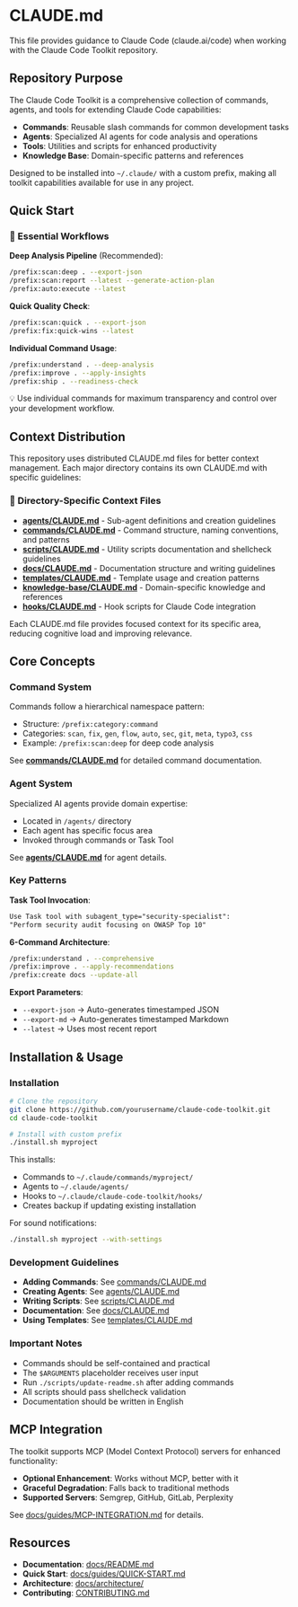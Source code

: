 # CLAUDE.md

This file provides guidance to Claude Code (claude.ai/code) when working with the Claude Code Toolkit repository.

## Repository Purpose

The Claude Code Toolkit is a comprehensive collection of commands, agents, and tools for extending Claude Code capabilities:

- **Commands**: Reusable slash commands for common development tasks
- **Agents**: Specialized AI agents for code analysis and operations  
- **Tools**: Utilities and scripts for enhanced productivity
- **Knowledge Base**: Domain-specific patterns and references

Designed to be installed into `~/.claude/` with a custom prefix, making all toolkit capabilities available for use in any project.

## Quick Start

### 🎯 Essential Workflows

**Deep Analysis Pipeline** (Recommended):

```bash
/prefix:scan:deep . --export-json
/prefix:scan:report --latest --generate-action-plan
/prefix:auto:execute --latest
```

**Quick Quality Check**:

```bash
/prefix:scan:quick . --export-json
/prefix:fix:quick-wins --latest
```

**Individual Command Usage**:

```bash
/prefix:understand . --deep-analysis
/prefix:improve . --apply-insights  
/prefix:ship . --readiness-check
```

💡 Use individual commands for maximum transparency and control over your development workflow.

## Context Distribution

This repository uses distributed CLAUDE.md files for better context management. Each major directory contains its own CLAUDE.md with specific guidelines:

### 📁 Directory-Specific Context Files

- **[agents/CLAUDE.md](agents/CLAUDE.md)** - Sub-agent definitions and creation guidelines
- **[commands/CLAUDE.md](commands/CLAUDE.md)** - Command structure, naming conventions, and patterns
- **[scripts/CLAUDE.md](scripts/CLAUDE.md)** - Utility scripts documentation and shellcheck guidelines
- **[docs/CLAUDE.md](docs/CLAUDE.md)** - Documentation structure and writing guidelines
- **[templates/CLAUDE.md](templates/CLAUDE.md)** - Template usage and creation patterns
- **[knowledge-base/CLAUDE.md](knowledge-base/CLAUDE.md)** - Domain-specific knowledge and references
- **[hooks/CLAUDE.md](hooks/CLAUDE.md)** - Hook scripts for Claude Code integration

Each CLAUDE.md file provides focused context for its specific area, reducing cognitive load and improving relevance.

## Core Concepts

### Command System

Commands follow a hierarchical namespace pattern:

- Structure: `/prefix:category:command`
- Categories: `scan`, `fix`, `gen`, `flow`, `auto`, `sec`, `git`, `meta`, `typo3`, `css`
- Example: `/prefix:scan:deep` for deep code analysis

See **[commands/CLAUDE.md](commands/CLAUDE.md)** for detailed command documentation.

### Agent System

Specialized AI agents provide domain expertise:

- Located in `/agents/` directory
- Each agent has specific focus area
- Invoked through commands or Task Tool

See **[agents/CLAUDE.md](agents/CLAUDE.md)** for agent details.

### Key Patterns

**Task Tool Invocation**:

```markdown
Use Task tool with subagent_type="security-specialist":
"Perform security audit focusing on OWASP Top 10"
```

**6-Command Architecture**:

```bash
/prefix:understand . --comprehensive
/prefix:improve . --apply-recommendations
/prefix:create docs --update-all
```

**Export Parameters**:

- `--export-json` → Auto-generates timestamped JSON
- `--export-md` → Auto-generates timestamped Markdown
- `--latest` → Uses most recent report

## Installation & Usage

### Installation

```bash
# Clone the repository
git clone https://github.com/yourusername/claude-code-toolkit.git
cd claude-code-toolkit

# Install with custom prefix
./install.sh myproject
```

This installs:

- Commands to `~/.claude/commands/myproject/`
- Agents to `~/.claude/agents/`
- Hooks to `~/.claude/claude-code-toolkit/hooks/`
- Creates backup if updating existing installation

For sound notifications:

```bash
./install.sh myproject --with-settings
```

### Development Guidelines

- **Adding Commands**: See [commands/CLAUDE.md](commands/CLAUDE.md)
- **Creating Agents**: See [agents/CLAUDE.md](agents/CLAUDE.md)  
- **Writing Scripts**: See [scripts/CLAUDE.md](scripts/CLAUDE.md)
- **Documentation**: See [docs/CLAUDE.md](docs/CLAUDE.md)
- **Using Templates**: See [templates/CLAUDE.md](templates/CLAUDE.md)

### Important Notes

- Commands should be self-contained and practical
- The `$ARGUMENTS` placeholder receives user input
- Run `./scripts/update-readme.sh` after adding commands
- All scripts should pass shellcheck validation
- Documentation should be written in English

## MCP Integration

The toolkit supports MCP (Model Context Protocol) servers for enhanced functionality:

- **Optional Enhancement**: Works without MCP, better with it
- **Graceful Degradation**: Falls back to traditional methods
- **Supported Servers**: Semgrep, GitHub, GitLab, Perplexity

See [docs/guides/MCP-INTEGRATION.md](docs/guides/MCP-INTEGRATION.md) for details.

## Resources

- **Documentation**: [docs/README.md](docs/README.md)
- **Quick Start**: [docs/guides/QUICK-START.md](docs/guides/QUICK-START.md)
- **Architecture**: [docs/architecture/](docs/architecture/)
- **Contributing**: [CONTRIBUTING.md](CONTRIBUTING.md)

